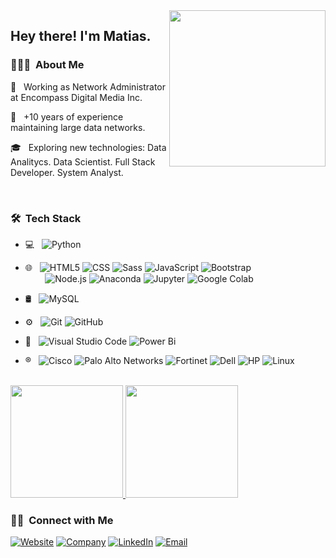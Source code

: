 <img height="250em" align="right" src="https://lh3.googleusercontent.com/a-/AFdZucrWEOu8ZjtLm4L37O9oQfakqz55KE6uKCXL2omEeA=s288-p-rw-no"/>

<h2> Hey there! I'm Matias.</h2>

<h3 align="left"> 👨🏻‍💻 &nbsp;About Me </h3> 

<div align="left">
<p> 💼 &nbsp; Working as Network Administrator at Encompass Digital Media Inc. </p>
<p> 🤔 &nbsp; +10 years of experience maintaining large data networks. </p>
<p> 🎓 &nbsp; Exploring new technologies: Data Analitycs. Data Scientist. Full Stack Developer. System Analyst. </p>
</div>
<br/>
<h3> 🛠 &nbsp;Tech Stack</h3>

- 💻 &nbsp;
  ![Python](https://img.shields.io/badge/-Python-333333?style=flat&logo=python)
- 🌐 &nbsp;
  ![HTML5](https://img.shields.io/badge/-HTML5-333333?style=flat&logo=HTML5)
  ![CSS](https://img.shields.io/badge/-CSS-333333?style=flat&logo=CSS3&logoColor=1572B6)
  ![Sass](https://img.shields.io/badge/-Sass-333333?style=flat&logo=Sass)
  ![JavaScript](https://img.shields.io/badge/-JavaScript-333333?style=flat&logo=javascript)
  ![Bootstrap](https://img.shields.io/badge/-Bootstrap-333333?style=flat&logo=bootstrap&logoColor=563D7C)
  <br>
  &nbsp; &nbsp; &nbsp; &nbsp; 
  ![Node.js](https://img.shields.io/badge/-Node.js-333333?style=flat&logo=nodedotjs)
  ![Anaconda](https://img.shields.io/badge/-Anaconda-333333?style=flat&logo=anaconda)
  ![Jupyter](https://img.shields.io/badge/-Jupyter%20Notebook-333333?style=flat&logo=jupyter)
  ![Google Colab](https://img.shields.io/badge/-Goggle%20Colab-333333?style=flat&logo=googlecolab)


- 🛢 &nbsp;
  ![MySQL](https://img.shields.io/badge/-MySQL-333333?style=flat&logo=mysql)
- ⚙️ &nbsp;
  ![Git](https://img.shields.io/badge/-Git-333333?style=flat&logo=git)
  ![GitHub](https://img.shields.io/badge/-GitHub-333333?style=flat&logo=github)
- 🔧 &nbsp;
  ![Visual Studio Code](https://img.shields.io/badge/-Visual%20Studio%20Code-333333?style=flat&logo=visual-studio-code&logoColor=007ACC)
  ![Power Bi](https://img.shields.io/badge/-Power%20Bi-333333?style=flat&logo=power-bi)
 
 - ® &nbsp; 
  ![Cisco](https://img.shields.io/badge/-Cisco-333333?style=flat&logo=cisco)
  ![Palo Alto Networks](https://img.shields.io/badge/-Palo%20Alto%20Networks-333333?style=flat&logo=paloaltosoftware)
  ![Fortinet](https://img.shields.io/badge/-Fortinet-333333?style=flat&logo=fortinet)
  ![Dell](https://img.shields.io/badge/-Dell-333333?style=flat&logo=Dell)
  ![HP](https://img.shields.io/badge/-HP-333333?style=flat&logo=HP)
  ![Linux](https://img.shields.io/badge/-Linux-333333?style=flat&logo=linux)
  
  

<br/>

<a href="https://github.com/MatiasMananian">
  <img height="180em" src="https://github-readme-stats.vercel.app/api?username=matiasmananian&show_icons=true&theme=radical"/>
  <img height="180em" src="https://github-readme-stats.vercel.app/api/top-langs/?username=MatiasMananian&&show_icons=true&theme=radical"/>
</a>

<br/>

<h3> 🤝🏻 &nbsp;Connect with Me </h3>

<p>
    <a href="https://www.matiasmananian.com.ar/"><img alt="Website" src="https://img.shields.io/badge/Website-www.matiasmananian.com.ar-blue?style=flat-    square&logo=google-chrome"></a>
    <a href="https://www.thesisters.com.ar/"><img alt="Company" src="https://img.shields.io/badge/Proyect-www.thesisters.com.ar-blue?style=flat-square&logo=google-chrome"></a>
    <a href="https://www.linkedin.com/in/matias-mananian-68740515/"><img alt="LinkedIn" src="https://img.shields.io/badge/LinkedIn-Matias%20Mananian-blue?style=flat-square&logo=linkedin"></a>
    <a href="mailto:matiasmananian@gmail.com"><img alt="Email" src="https://img.shields.io/badge/Email-matiasmananian@gmail.com-blue?style=flat-square&logo=gmail"></a>
</p>

